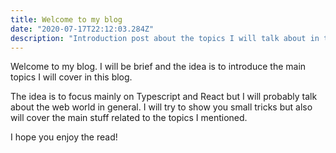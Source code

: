```yaml
---
title: Welcome to my blog
date: "2020-07-17T22:12:03.284Z"
description: "Introduction post about the topics I will talk about in this blog"
---
```


Welcome to my blog. I will be brief and the idea is to introduce the main topics I will cover in this blog.

The idea is to focus mainly on Typescript and React but I will probably talk about the web world in general. I will try to show you small tricks but also will cover the main stuff related to the topics I mentioned.

I hope you enjoy the read!
